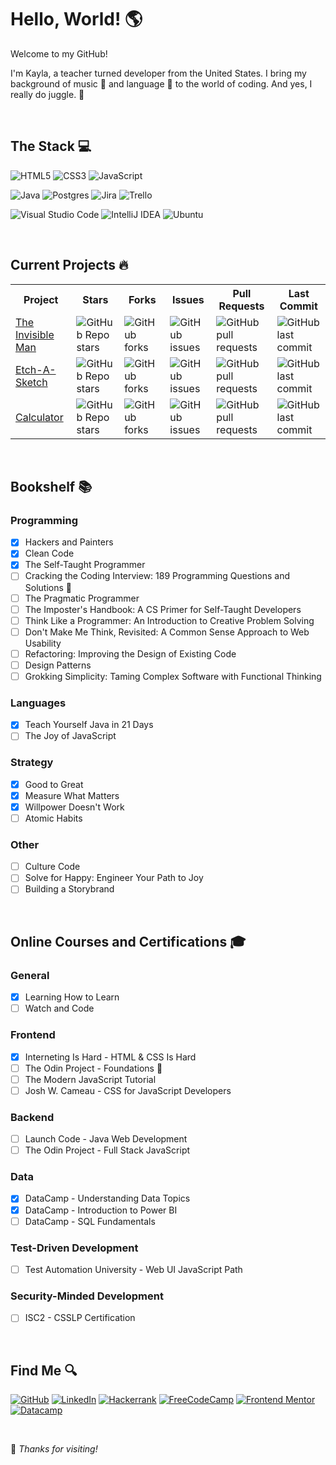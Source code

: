 # Hello, World! :earth_americas:

Welcome to my GitHub!

I'm Kayla, a teacher turned developer from the United States.  I bring my background of music :musical_keyboard: and language :speech_balloon: to the world of coding.  And yes, I really do juggle. 🤹

<br>

## The Stack :computer:

![HTML5](https://img.shields.io/badge/html5-%23E34F26.svg?style=for-the-badge&logo=html5&logoColor=white) ![CSS3](https://img.shields.io/badge/css3-%231572B6.svg?style=for-the-badge&logo=css3&logoColor=white) ![JavaScript](https://img.shields.io/badge/javascript-%23323330.svg?style=for-the-badge&logo=javascript&logoColor=%23F7DF1E)

![Java](https://img.shields.io/badge/java-%23ED8B00.svg?style=for-the-badge&logo=openjdk&logoColor=white) ![Postgres](https://img.shields.io/badge/postgres-%23316192.svg?style=for-the-badge&logo=postgresql&logoColor=white) ![Jira](https://img.shields.io/badge/jira-%230A0FFF.svg?style=for-the-badge&logo=jira&logoColor=white) 	![Trello](https://img.shields.io/badge/Trello-%23026AA7.svg?style=for-the-badge&logo=Trello&logoColor=white)

![Visual Studio Code](https://img.shields.io/badge/Visual%20Studio%20Code-0078d7.svg?style=for-the-badge&logo=visual-studio-code&logoColor=white) ![IntelliJ IDEA](https://img.shields.io/badge/IntelliJIDEA-000000.svg?style=for-the-badge&logo=intellij-idea&logoColor=white) ![Ubuntu](https://img.shields.io/badge/Ubuntu-E95420?style=for-the-badge&logo=ubuntu&logoColor=white)

<br>

## Current Projects :fire:

<table>
    <th>Project</th>
    <th>Stars</th>
    <th>Forks</th>
    <th>Issues</th>
    <th>Pull Requests</th>
    <th>Last Commit</th>
    <tr>
        <td><a href="https://github.com/Open-SGF/invisiblemanleadership.org">The Invisible Man</a></td>
        <td><img alt="GitHub Repo stars" src="https://img.shields.io/github/stars/Open-SGF/invisiblemanleadership.org?style=flat-square"></td>
        <td><img alt="GitHub forks" src="https://img.shields.io/github/forks/Open-SGF/invisiblemanleadership.org?style=flat-square"></td>
        <td><img alt="GitHub issues" src="https://img.shields.io/github/issues/Open-SGF/invisiblemanleadership.org?style=flat-square"></td>
        <td><img alt="GitHub pull requests" src="https://img.shields.io/github/issues-pr/Open-SGF/invisiblemanleadership.org?style=flat-square"></td>
        <td><img alt="GitHub last commit" src="https://img.shields.io/github/last-commit/Open-SGF/invisiblemanleadership.org?style=flat-square"></td>
    </tr>
        <tr>
        <td><a href="https://github.com/jugglingdev/etch-a-sketch">Etch-A-Sketch</a></td>
        <td><img alt="GitHub Repo stars" src="https://img.shields.io/github/stars/jugglingdev/etch-a-sketch?style=flat-square"></td>
        <td><img alt="GitHub forks" src="https://img.shields.io/github/forks/jugglingdev/etch-a-sketch?style=flat-square"></td>
        <td><img alt="GitHub issues" src="https://img.shields.io/github/issues/jugglingdev/etch-a-sketch?style=flat-square"></td>
        <td><img alt="GitHub pull requests" src="https://img.shields.io/github/issues-pr/jugglingdev/etch-a-sketch?style=flat-square"></td>
        <td><img alt="GitHub last commit" src="https://img.shields.io/github/last-commit/jugglingdev/etch-a-sketch?style=flat-square"></td>
    </tr>
        <tr>
        <td><a href="https://github.com/jugglingdev/calculator">Calculator</a></td>
        <td><img alt="GitHub Repo stars" src="https://img.shields.io/github/stars/jugglingdev/calculator?style=flat-square"></td>
        <td><img alt="GitHub forks" src="https://img.shields.io/github/forks/jugglingdev/calculator?style=flat-square"></td>
        <td><img alt="GitHub issues" src="https://img.shields.io/github/issues/jugglingdev/calculator?style=flat-square"></td>
        <td><img alt="GitHub pull requests" src="https://img.shields.io/github/issues-pr/jugglingdev/calculator?style=flat-square"></td>
        <td><img alt="GitHub last commit" src="https://img.shields.io/github/last-commit/jugglingdev/calculator?style=flat-square"></td>
    </tr>
</table>

<br>

## Bookshelf :books:

### Programming

- [X] Hackers and Painters
- [X] Clean Code
- [X] The Self-Taught Programmer
- [ ] Cracking the Coding Interview: 189 Programming Questions and Solutions :book:
- [ ] The Pragmatic Programmer
- [ ] The Imposter's Handbook: A CS Primer for Self-Taught Developers
- [ ] Think Like a Programmer: An Introduction to Creative Problem Solving
- [ ] Don't Make Me Think, Revisited: A Common Sense Approach to Web Usability
- [ ] Refactoring: Improving the Design of Existing Code
- [ ] Design Patterns
- [ ] Grokking Simplicity: Taming Complex Software with Functional Thinking

### Languages

- [X] Teach Yourself Java in 21 Days
- [ ] The Joy of JavaScript

### Strategy

- [X] Good to Great
- [X] Measure What Matters
- [X] Willpower Doesn't Work
- [ ] Atomic Habits

### Other

- [ ] Culture Code
- [ ] Solve for Happy: Engineer Your Path to Joy
- [ ] Building a Storybrand

<br>

## Online Courses and Certifications :mortar_board:

### General

- [X] Learning How to Learn
- [ ] Watch and Code

### Frontend

- [X] Interneting Is Hard - HTML & CSS Is Hard
- [ ] The Odin Project - Foundations :school:
- [ ] The Modern JavaScript Tutorial
- [ ] Josh W. Cameau - CSS for JavaScript Developers

### Backend

- [ ] Launch Code - Java Web Development
- [ ] The Odin Project - Full Stack JavaScript

### Data

- [X] DataCamp - Understanding Data Topics
- [X] DataCamp - Introduction to Power BI
- [ ] DataCamp - SQL Fundamentals

### Test-Driven Development

- [ ] Test Automation University - Web UI JavaScript Path

### Security-Minded Development

- [ ] ISC2 - CSSLP Certification

<br>

## Find Me :mag:

[![GitHub](https://img.shields.io/badge/github-%23121011.svg?style=for-the-badge&logo=github&logoColor=white)](https://github.com/jugglingdev) [![LinkedIn](https://img.shields.io/badge/linkedin-%230077B5.svg?style=for-the-badge&logo=linkedin&logoColor=white)](https://www.linkedin.com/in/kayla-marie-paden) [![Hackerrank](https://img.shields.io/badge/-Hackerrank-2EC866?style=for-the-badge&logo=HackerRank&logoColor=white)](https://www.hackerrank.com/jugglingdev?hr_r=1) [![FreeCodeCamp](https://img.shields.io/badge/Freecodecamp-%23123.svg?&style=for-the-badge&logo=freecodecamp&logoColor=green)](https://www.freecodecamp.org/jugglingdev) [![Frontend Mentor](https://img.shields.io/badge/frontend%20mentor-%233F54A3.svg?style=for-the-badge&logo=frontendmentor&logoColor=white)](https://www.frontendmentor.io/profile/jugglingdev) [![Datacamp](https://img.shields.io/badge/Datacamp-05192D?style=for-the-badge&logo=datacamp&logoColor=03E860)](https://www.datacamp.com/profile/kaylamarie1785)

<br>

:wave: *Thanks for visiting!*
